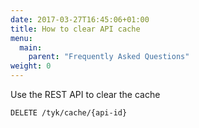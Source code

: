 ```yaml
---
date: 2017-03-27T16:45:06+01:00
title: How to clear API cache
menu:
  main:
    parent: "Frequently Asked Questions"
weight: 0 
---
```


Use the REST API to clear the cache

```
DELETE /tyk/cache/{api-id}
```